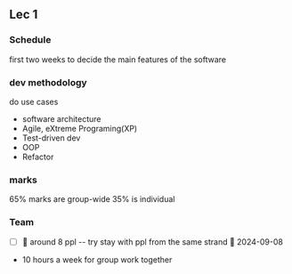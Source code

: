 ## Lec 1
### Schedule
first two weeks to decide the main features of the software

### dev methodology 
  do use cases
- software architecture
- Agile, eXtreme Programing(XP)
- Test-driven dev
- OOP
- Refactor
### marks
65% marks are group-wide
35% is individual

### Team
- [ ] 📅 around 8 ppl -- try stay with ppl from the same strand 📅 2024-09-08
- 10 hours a week for group work together


